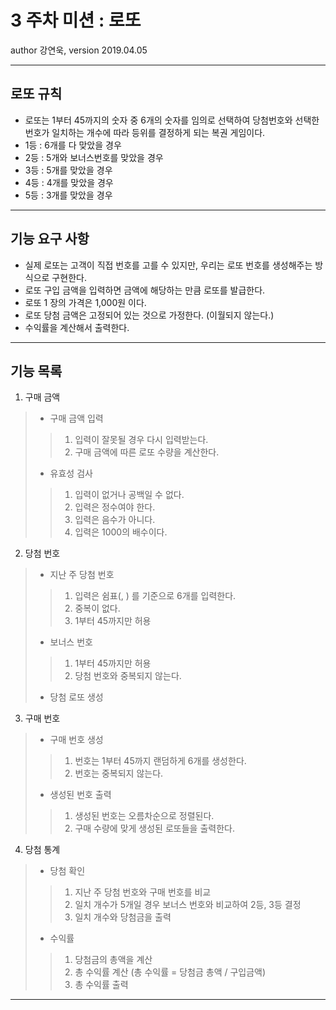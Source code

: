 # 3 주차 미션 : 로또

 author 강연욱, version 2019.04.05

------

## 로또 규칙

- 로또는 1부터 45까지의 숫자 중 6개의 숫자를 임의로 선택하여 당첨번호와 선택한 번호가 일치하는 개수에 따라 등위를 결정하게 되는 복권 게임이다.
- 1등 : 6개를 다 맞았을 경우
- 2등 : 5개와 보너스번호를 맞았을 경우
- 3등 : 5개를 맞았을 경우
- 4등 : 4개를 맞았을 경우
- 5등 : 3개를 맞았을 경우

------

## 기능 요구 사항

- 실제 로또는 고객이 직접 번호를 고를 수 있지만, 우리는 로또 번호를 생성해주는 방식으로 구현한다.
- 로또 구입 금액을 입력하면 금액에 해당하는 만큼 로또를 발급한다.
- 로또 1 장의 가격은 1,000원 이다.
- 로또 당첨 금액은 고정되어 있는 것으로 가정한다. (이월되지 않는다.)
- 수익률을 계산해서 출력한다.

------

## 기능 목록

1. 구매 금액

> - 구매 금액 입력
> > 1. 입력이 잘못될 경우 다시 입력받는다.
> > 2. 구매 금액에 따른 로또 수량을 계산한다.
>
> - 유효성 검사
>
> > 1. 입력이 없거나 공백일 수 없다.
> > 2. 입력은 정수여야 한다.
> > 3. 입력은 음수가 아니다.
> > 4. 입력은 1000의 배수이다.



2. 당첨 번호
> -  지난 주 당첨 번호
>
> > 1. 입력은 쉼표(, ) 를 기준으로 6개를 입력한다.
> > 2. 중복이 없다.
> > 3. 1부터 45까지만 허용
>
> -  보너스 번호
> >  1. 1부터 45까지만 허용
> >  2. 당첨 번호와 중복되지 않는다.
>
> -  당첨 로또 생성



3. 구매 번호

> - 구매 번호 생성
>
> > 1. 번호는 1부터 45까지 랜덤하게 6개를 생성한다. 
> > 2. 번호는 중복되지 않는다.
>
> - 생성된 번호 출력
>
> > 1. 생성된 번호는 오름차순으로 정렬된다.
> > 2. 구매 수량에 맞게 생성된 로또들을 출력한다.



4. 당첨 통계

> - 당첨 확인
>
> > 1. 지난 주 당첨 번호와 구매 번호를 비교
> > 2. 일치 개수가 5개일 경우 보너스 번호와 비교하여 2등, 3등 결정
> > 3. 일치 개수와 당첨금을 출력
>
> - 수익률
>
> > 1. 당첨금의 총액을 계산
> > 2. 총 수익률 계산 (총 수익률 = 당첨금 총액 / 구입금액)
> > 3. 총 수익률 출력

------